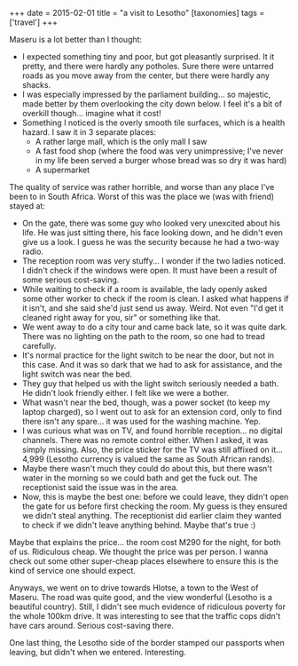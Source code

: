 +++
date = 2015-02-01
title = "a visit to Lesotho"
[taxonomies]
tags = ['travel']
+++

Maseru is a lot better than I thought:

-   I expected something tiny and poor, but got pleasantly surprised. It
    it pretty, and there were hardly any potholes. Sure there were
    untarred roads as you move away from the center, but there were
    hardly any shacks.
-   I was especially impressed by the parliament building... so
    majestic, made better by them overlooking the city down below. I
    feel it's a bit of overkill though... imagine what it cost!
-   Something I noticed is the overly smooth tile surfaces, which is a
    health hazard. I saw it in 3 separate places:
    -   A rather large mall, which is the only mall I saw
    -   A fast food shop (where the food was very unimpressive; I've
        never in my life been served a burger whose bread was so dry it
        was hard)
    -   A supermarket

The quality of service was rather horrible, and worse than any place
I've been to in South Africa. Worst of this was the place we (was with
friend) stayed at:

-   On the gate, there was some guy who looked very unexcited about his
    life. He was just sitting there, his face looking down, and he
    didn't even give us a look. I guess he was the security because
    he had a two-way radio.
-   The reception room was very stuffy... I wonder if the two ladies
    noticed. I didn't check if the windows were open. It must have been
    a result of some serious cost-saving.
-   While waiting to check if a room is available, the lady openly asked
    some other worker to check if the room is clean. I asked what
    happens if it isn't, and she said she'd just send us away. Weird.
    Not even "I'd get it cleaned right away for you, sir" or
    something like that.
-   We went away to do a city tour and came back late, so it was quite
    dark. There was no lighting on the path to the room, so one had to
    tread carefully.
-   It's normal practice for the light switch to be near the door, but
    not in this case. And it was so dark that we had to ask for
    assistance, and the light switch was near the bed.
-   They guy that helped us with the light switch seriously needed a
    bath. He didn't look friendly either. I felt like we were a bother.
-   What wasn't near the bed, though, was a power socket (to keep my
    laptop charged), so I went out to ask for an extension cord, only to
    find there isn't any spare... it was used for the washing machine.
    Yep.
-   I was curious what was on TV, and found horrible reception... no
    digital channels. There was no remote control either. When I asked,
    it was simply missing. Also, the price sticker for the TV was still
    affixed on it... 4,999 (Lesotho currency is valued the same as
    South African rands).
-   Maybe there wasn't much they could do about this, but there wasn't
    water in the morning so we could bath and get the fuck out. The
    receptionist said the issue was in the area.
-   Now, this is maybe the best one: before we could leave, they didn't
    open the gate for us before first checking the room. My guess is
    they ensured we didn't steal anything. The receptionist did earlier
    claim they wanted to check if we didn't leave anything behind. Maybe
    that's true :)

Maybe that explains the price... the room cost M290 for the night, for
both of us. Ridiculous cheap. We thought the price was per person. I
wanna check out some other super-cheap places elsewhere to ensure this
is the kind of service one should expect.

Anyways, we went on to drive towards Hlotse, a town to the West of
Maseru. The road was quite good, and the view wonderful (Lesotho is a
beautiful country). Still, I didn't see much evidence of ridiculous
poverty for the whole 100km drive. It was interesting to see that the
traffic cops didn't have cars around. Serious cost-saving there.

One last thing, the Lesotho side of the border stamped our passports
when leaving, but didn't when we entered. Interesting.
